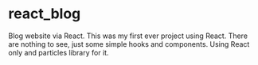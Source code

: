  # react_blog
 Blog website via React.
This was my first ever project using React. There are nothing to see, just some simple hooks and components. Using React only and particles library for it.
